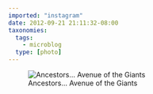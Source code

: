 ```yaml
---
imported: "instagram"
date: 2012-09-21 21:11:32-08:00
taxonomies:
  tags:
    - microblog
  type: [photo]
---
```

<figure>
  <img src="/media/images/photos/2012/09/7ff3798e648e8f67c7aa29fc2c50012d.jpg" title="Ancestors... Avenue of the Giants"/>
  <figcaption>Ancestors... Avenue of the Giants</figcaption>
</figure>

